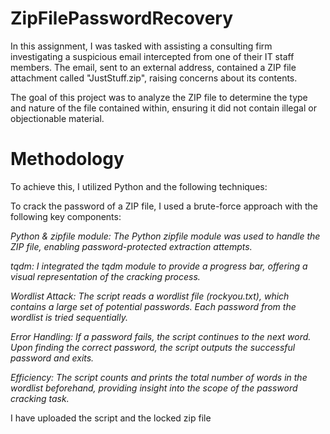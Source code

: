 # ZipFilePasswordRecovery

In this assignment, I was tasked with assisting a consulting firm investigating a suspicious email intercepted from one of their IT staff members. The email, sent to an external address, contained a ZIP file attachment called "JustStuff.zip", raising concerns about its contents.

The goal of this project was to analyze the ZIP file to determine the type and nature of the file contained within, ensuring it did not contain illegal or objectionable material.

# Methodology

To achieve this, I utilized Python and the following techniques:

To crack the password of a ZIP file, I used a brute-force approach with the following key components:

*Python & zipfile module: The Python zipfile module was used to handle the ZIP file, enabling password-protected extraction attempts.*

*tqdm: I integrated the tqdm module to provide a progress bar, offering a visual representation of the cracking process.*

*Wordlist Attack: The script reads a wordlist file (rockyou.txt), which contains a large set of potential passwords. Each password from the wordlist is tried sequentially.*

*Error Handling: If a password fails, the script continues to the next word. Upon finding the correct password, the script outputs the successful password and exits.*

*Efficiency: The script counts and prints the total number of words in the wordlist beforehand, providing insight into the scope of the password cracking task.*

I have uploaded the script and the locked zip file
